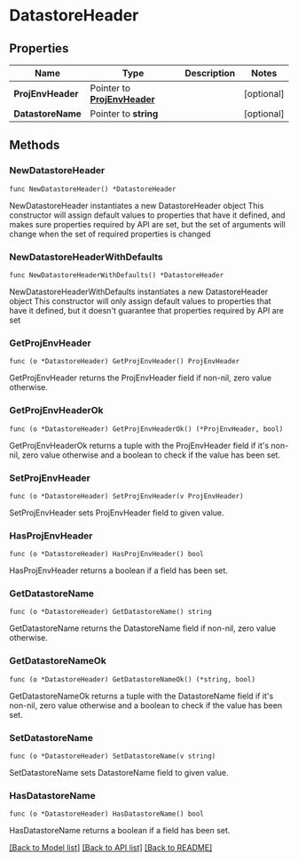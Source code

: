 # DatastoreHeader

## Properties

Name | Type | Description | Notes
------------ | ------------- | ------------- | -------------
**ProjEnvHeader** | Pointer to [**ProjEnvHeader**](ProjEnvHeader.md) |  | [optional] 
**DatastoreName** | Pointer to **string** |  | [optional] 

## Methods

### NewDatastoreHeader

`func NewDatastoreHeader() *DatastoreHeader`

NewDatastoreHeader instantiates a new DatastoreHeader object
This constructor will assign default values to properties that have it defined,
and makes sure properties required by API are set, but the set of arguments
will change when the set of required properties is changed

### NewDatastoreHeaderWithDefaults

`func NewDatastoreHeaderWithDefaults() *DatastoreHeader`

NewDatastoreHeaderWithDefaults instantiates a new DatastoreHeader object
This constructor will only assign default values to properties that have it defined,
but it doesn't guarantee that properties required by API are set

### GetProjEnvHeader

`func (o *DatastoreHeader) GetProjEnvHeader() ProjEnvHeader`

GetProjEnvHeader returns the ProjEnvHeader field if non-nil, zero value otherwise.

### GetProjEnvHeaderOk

`func (o *DatastoreHeader) GetProjEnvHeaderOk() (*ProjEnvHeader, bool)`

GetProjEnvHeaderOk returns a tuple with the ProjEnvHeader field if it's non-nil, zero value otherwise
and a boolean to check if the value has been set.

### SetProjEnvHeader

`func (o *DatastoreHeader) SetProjEnvHeader(v ProjEnvHeader)`

SetProjEnvHeader sets ProjEnvHeader field to given value.

### HasProjEnvHeader

`func (o *DatastoreHeader) HasProjEnvHeader() bool`

HasProjEnvHeader returns a boolean if a field has been set.

### GetDatastoreName

`func (o *DatastoreHeader) GetDatastoreName() string`

GetDatastoreName returns the DatastoreName field if non-nil, zero value otherwise.

### GetDatastoreNameOk

`func (o *DatastoreHeader) GetDatastoreNameOk() (*string, bool)`

GetDatastoreNameOk returns a tuple with the DatastoreName field if it's non-nil, zero value otherwise
and a boolean to check if the value has been set.

### SetDatastoreName

`func (o *DatastoreHeader) SetDatastoreName(v string)`

SetDatastoreName sets DatastoreName field to given value.

### HasDatastoreName

`func (o *DatastoreHeader) HasDatastoreName() bool`

HasDatastoreName returns a boolean if a field has been set.


[[Back to Model list]](../README.md#documentation-for-models) [[Back to API list]](../README.md#documentation-for-api-endpoints) [[Back to README]](../README.md)



